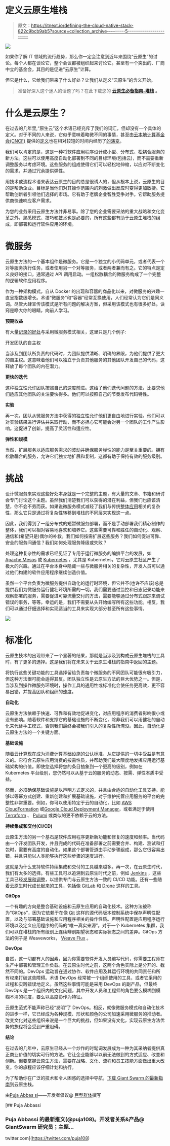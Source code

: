 # 定义云原生堆栈

> 原文：<https://itnext.io/defining-the-cloud-native-stack-822c9bcb9ab5?source=collection_archive---------5----------------------->

[![](img/ae83faa61aca8e3faa9052002e22a6c3.png)](https://www.giantswarm.io/guide-cloud-native-stack)

如果你了解 IT 领域的流行趋势，那么你一定会注意到近年来围绕“云原生”的讨论。每个人都在谈论它，整个会议都被组织起来讨论它。甚至有一个突出的、厂商中立的基金会，其目的是促进“云原生”计算。

但它是什么，它给我们带来了什么好处？让我们从定义“云原生”的含义开始。

> 准备好深入这个迷人的话题了吗？在此下载您的 [**云原生必备指南-堆栈**](https://www.giantswarm.io/guide-cloud-native-stack) **。**

# 什么是云原生？

在过去的几年里,“原生云”这个术语已经充斥了我们的词汇，但却没有一个具体的定义。对于不同的人来说，它似乎意味着略微不同的事情，甚至由[云本地计算基金会(CNCF)](https://www.cncf.io/) 提供的[定义](https://github.com/cncf/toc/blob/master/DEFINITION.md)也在相对较短的时间内经历了[的演变](https://lists.cncf.io/g/cncf-toc/message/1541)。

我们可以肯定的是，这是一种将软件应用程序设计成小型、分布式、松耦合服务的新方法。这些可以使用高度自动化部署到不同的目标环境(包括云)，而不需要重新调整服务以考虑环境。这些服务的组成使得它们可以轻松地伸缩，以应对不断变化的需求，并通过冗余提供弹性。

用技术或流程术语来表达云原生的目的总是很诱人的，但从根本上说，云原生的目的是帮助企业。目标是当他们对其操作范围内的刺激做出反应时变得更加敏捷。它帮助创新者引领他们选择的市场。它有助于老牌企业智胜竞争对手。它帮助服务提供商快速响应客户需求。

为您的业务采用云原生方法并非易事。除了您的企业需要采纳的重大战略和文化变革之外，熟悉模式、技巧和[技术](https://landscape.cncf.io/format=landscape&fullscreen=yes)也是必要的，所有这些都有助于云原生堆栈的组成，即部署和运行软件应用的环境。

# 微服务

云原生方法的一个基本组件是微服务。它是一个独立的小代码单元，或者代表一个对等服务执行任务，或者使用另一个对等服务，或者两者兼而有之。它的特点是定义良好的接口，通常通过 API 调用启动。一组松散耦合的微服务构成了一个完整的逻辑软件应用程序。

作为一种架构模式，自从 Docker 的出现和容器的商品化以来，对微服务的兴趣一直呈指数级增长。术语“微服务”和“容器”经常互换使用，人们经常认为它们是同义词。尽管大肆宣传该模式是所有问题的解决方案，但采用该模式也有很多好处。诀窍是睁大你的眼睛，向前人学习。

**预期收益**

有大量[记录的好处](https://dzone.com/articles/benefits-amp-examples-of-microservices-architectur)与采用微服务模式相关，这里只是几个例子:

开发团队的自主权

当涉及到团队所负责的代码时，为团队提供清晰、明确的界限，为他们提供了更大的自主权。这意味着他们可以独立于负责其他服务的其他团队开发自己的代码，这释放了每个团队的内在潜力。

**更快的迭代**

这种独立性允许团队按照自己的速度前进。这给了他们迭代问题的方法，比要求他们适应其他团队的关注要快得多。他们可以按照自己的节奏发布代码特性。

**实验**

再一次，团队从微服务方法中获得的独立性允许他们更自由地进行实验。他们可以对实验结果进行评估并采取行动，而不必担心它可能会对另一个团队的工作产生影响。这促进了创新，提高了灵活性和适应性。

**弹性和规模**

当然，扩展服务以适应服务需求的波动并确保服务弹性的能力是至关重要的。拥有松散耦合的服务，允许它们独立地扩展和复制，这都有助于保持有效的服务级别。

# 挑战

设计微服务来实现这些好处本身就是一个完整的主题，有大量的文章、书籍和研讨会专门讨论这个主题。虽然我们清楚我们可以获得的潜在利益，但我们也应该清楚，你不会不劳而获。如果说微服务模式减轻了我们与传统[整体应用](https://blog.heptio.com/what-is-a-monolithic-application-e375f5ad5ecb)相关的复杂性，那么它只是通过将复杂性转移到堆栈的不同层来实现这一点。

因此，我们得到了一组分布式的短暂微服务部署，而不是手动部署我们精心制作的整体，我们可以相对容易地喜欢和培养它。这些需要可靠和胜任的自动化、观察、通信和(希望只是)偶尔的补救。我们如何按需扩展这些服务？我们如何促进可靠、安全的服务间通信？我们如何处理服务降级或失败？

处理这种复杂性的需求已经见证了专用于运行微服务的编排平台的发展，如 [Apache Mesos](https://mesos.apache.org/) 或 [Kubernetes](https://kubernetes.io/) 。尤其是 Kubernetes，它对云原生社区产生了极大的兴趣。通过在平台本身中隐藏一些与微服务相关的复杂性，开发人员可以通过他们构建的软件应用程序继续创造价值。

虽然一个平台负责为微服务提供自动化的运行时环境，但它并不(也许不应该)总是提供我们为微服务运行健壮环境所需的一切。我们需要通过监控和日志记录功能来观察部署的服务，需要促进可靠流量交付的方法，需要能够通过分布式跟踪来调试错误的事务，等等。幸运的是，我们不需要从头开始编写所有这些功能。相反，我们可以通过仔细选择和实现适当的工具来实现大部分甚至所有这些事情。

[![](img/82465262d4e6971e9851aaf8c517f0b8.png)](https://info.giantswarm.io/guide-cloud-native-stack)

# 标准化

云原生技术的出现带来了一个显著的结果，那就是当涉及到构成云原生堆栈的工具时，有了更多的选择。这是我们将在未来关于云原生堆栈的指南中返回的主题。

将执行这些关键功能的工具选择留给负责每个微服务的不同团队可能很有吸引力，但这种方法很可能会适得其反。团队独立性是云原生方法的巨大优势之一。但是，当涉及到操作微服务环境时，操作工具的通用性或标准化会使任务更高效，更不容易出错，并提高团队和组织的速度。

**自动化**

云原生方法依赖于快速、可靠和有效地促进变化，对应用程序的消费者影响很小或没有影响。随着软件和支撑它的基础设施的不断变化，除非我们可以用健壮的自动化来代替手工模式，否则我们最终会被我们引入的复杂性所淹没。因此，自动化是云原生方法的一个关键方面。

**基础设施**

随着云计算现在成为消费计算基础设施的公认标准，从它提供的一切中受益是有意义的。它符合云原生应用消费的按需性质，并帮助我们最大限度地发挥应用运行基础架构的价值。即使您选择将您的条目抽象到一个更高的级别，例如在 Kubernetes 平台级别，您仍然可以从基于云的服务的动态、按需、弹性本质中受益。

然而，必须确保基础设施是以声明方式定义的，并且由合适的自动化工具支持。能够以等幂方式创建、重新创建和扩展基础设施，对于维护托管应用服务的平台的完整性非常重要。例如，你可以使用特定于云的自动化，比如 [AWS CloudFormation](https://aws.amazon.com/cloudformation/) 或[Google Cloud Deployment Manager](https://cloud.google.com/deployment-manager/)，或者满足于使用 [Terraform](https://www.terraform.io/) 、 [Pulumi](https://pulumi.io/) 或类似的更不依赖于云的方法。

**持续集成和交付(CI/CD)**

云原生方法的另一个基石是软件应用程序更新新功能和修复的速度和频率。当代码由一个开发团队开发，并且完成的代码在准备部署之前需要合并、构建、测试和打包时，需要有高度的自动化。如果这个部署管道由手动步骤组成，那么它很容易出错，并且只能以人类能够执行这些步骤的速度进行。

这就是为什么支持软件持续集成和交付的工具越来越多。再一次，在云原生时代，我们有太多的选择。有些工具可以追溯到云原生时代之前，例如 [Jenkins](https://jenkins.io/) ，这些工具已经[发展和调整](https://jenkins-x.io/)，以提供专门与云原生方法一致的 CI/CD 功能。还有一些随着云原生时代成长起来的工具，包括像 [GitLab](https://about.gitlab.com/product/continuous-integration/) 和 [Drone](https://drone.io/) 这样的工具。

**GitOps**

一个有趣的方向是整合基础设施和云原生应用的自动化技术。这种方法被称为“GitOps”，因为它依赖于在像 [Git](https://git-scm.com/) 这样的源代码版本控制系统中保存声明性配置，以及与部署基础设施和应用程序相关的操作性质。声明性配置是应用程序运行环境以及定义应用程序的代码的“唯一真实来源”。对于一个 Kubernetes 集群，我们可以在堆栈的所有级别上连续辨别期望状态和实际状态之间的差异。GitOps 方法的例子是 Weaveworks， [Weave Flux](https://www.weave.works/oss/flux/) 。

**DevOps**

自然，这一切都有人的因素，因为你需要软件开发人员编写代码，你需要工程师在生产中部署和管理工作负载。在云原生时代之前，这两个角色实际上是分开的、截然不同的。DevOps 运动旨在通过协作、软件应用及其运行环境的共同责任和所有权来打破这些障碍。术语 DevOps 经常被一个组织使用的工具，或者它采用的过程和实践错误地定义。虽然这些事情可能是采用 DevOps 的副产品，但最终 DevOps 是一个组织内的文化问题，其中开发人员和工程师的角色要么模糊到模糊不清的程度，要么以高度协作为特征。

云原生范式不能声称已经“发明”了 DevOps。相反，就像微服务模式和自动化技术的进步一样，它已经成为各种规模、形状和颜色的公司加速采用微服务的推动者。改变文化对这些组织来说是一个巨大的挑战，但如果没有文化，实现云原生方法优势的旅程将会受到严重阻碍。

**结论**

在过去的几年中，云原生已经从一个炒作的时髦词发展成为一种为其采纳者提供真正商业价值的切实可行的方法。它让企业能够以以前无法做到的方式适应、改变和创新。但要掌握云原生方法，需要在战略、文化、流程和员工技能方面做出重大改变。你的旅程应该仔细计划和执行。

为了帮助你在广泛的技术和令人困惑的选择中导航，[下载 Giant Swarm 的最新指南](https://info.giantswarm.io/guide-cloud-native-stack)到云原生栈。

由[Puja Abbas si](https://twitter.com/puja108)——开发者倡议@ [巨型群体](https://giantswarm.io/)撰写

[](https://twitter.com/puja108) [## Puja Abbassi

### Puja Abbassi 的最新推文(@puja108)。开发者关系&产品@ GiantSwarm 研究员；主题…

twitter.com](https://twitter.com/puja108)